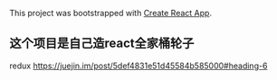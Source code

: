 This project was bootstrapped with [Create React App](https://github.com/facebook/create-react-app).

## 这个项目是自己造react全家桶轮子

redux https://juejin.im/post/5def4831e51d45584b585000#heading-6